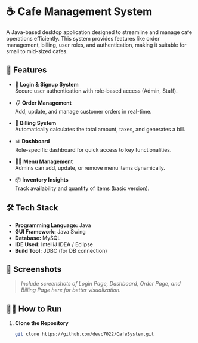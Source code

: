 # ☕ Cafe Management System

A Java-based desktop application designed to streamline and manage cafe operations efficiently. This system provides features like order management, billing, user roles, and authentication, making it suitable for small to mid-sized cafes.

## 🚀 Features

- 🔐 **Login & Signup System**  
  Secure user authentication with role-based access (Admin, Staff).

- 📋 **Order Management**  
  Add, update, and manage customer orders in real-time.

- 🧾 **Billing System**  
  Automatically calculates the total amount, taxes, and generates a bill.

- 📊 **Dashboard**  
  Role-specific dashboard for quick access to key functionalities.

- 👨‍🍳 **Menu Management**  
  Admins can add, update, or remove menu items dynamically.

- 📦 **Inventory Insights**  
  Track availability and quantity of items (basic version).

## 🛠️ Tech Stack

- **Programming Language:** Java  
- **GUI Framework:** Java Swing  
- **Database:** MySQL  
- **IDE Used:** IntelliJ IDEA / Eclipse  
- **Build Tool:** JDBC (for DB connection)

## 📸 Screenshots

> *Include screenshots of Login Page, Dashboard, Order Page, and Billing Page here for better visualization.*

## 🧑‍💻 How to Run

1. **Clone the Repository**
   ```bash
   git clone https://github.com/devc7022/CafeSystem.git
